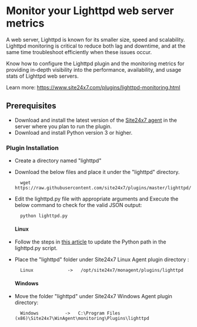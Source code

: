 # Monitor your Lighttpd web server metrics

A web server, Lighttpd is known for its smaller size, speed and scalability. Lighttpd monitoring is critical to reduce both lag and downtime, and at the same time troubleshoot efficiently when these issues occur.

Know how to configure the Lighttpd plugin and the monitoring metrics for providing in-depth visibility into the performance, availability, and usage stats of Lighttpd web servers.

Learn more: https://www.site24x7.com/plugins/lighttpd-monitoring.html


## Prerequisites

- Download and install the latest version of the [Site24x7 agent](https://www.site24x7.com/app/client#/admin/inventory/add-monitor) in the server where you plan to run the plugin. 
- Download and install Python version 3 or higher.


### Plugin Installation  

- Create a directory named "lighttpd"

- Download the below files and place it under the "lighttpd" directory.

		wget https://raw.githubusercontent.com/site24x7/plugins/master/lighttpd/lighttpd.py


- Edit the lighttpd.py file with appropriate arguments and Execute the below command to check for the valid JSON output:

		python lighttpd.py
  #### Linux

- Follow the steps in [this article](https://support.site24x7.com/portal/en/kb/articles/updating-python-path-in-a-plugin-script-for-linux-servers) to update the Python path in the lighttpd.py script.

- Place the "lighttpd" folder under Site24x7 Linux Agent plugin directory : 

		Linux             ->   /opt/site24x7/monagent/plugins/lighttpd

  #### Windows 

- Move the folder "lighttpd" under Site24x7 Windows Agent plugin directory: 

		Windows          ->   C:\Program Files (x86)\Site24x7\WinAgent\monitoring\Plugins\lighttpd
